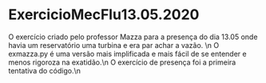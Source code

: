 # ExercicioMecFlu13.05.2020
O exercício criado pelo professor Mazza para a presença do dia 13.05 onde havia um reservatório uma turbina e era par achar a vazão. \n
O exmazza.py é uma versão mais implificada e mais fácil de se entender e menos rigoroza na exatidão.\n
O exercício de presença foi a primeira tentativa do código.\n
